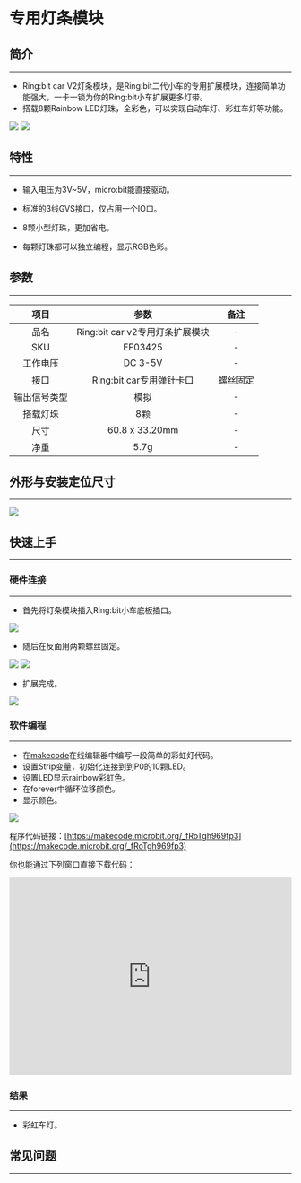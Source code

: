 # 专用灯条模块

## 简介
---
- Ring:bit car V2灯条模块，是Ring:bit二代小车的专用扩展模块，连接简单功能强大，一卡一锁为你的Ring:bit小车扩展更多灯带。
- 搭载8颗Rainbow LED灯珠，全彩色，可以实现自动车灯、彩虹车灯等功能。
 
 ![](https://raw.githubusercontent.com/elecfreaks/learn-cn/master/microbitKit/ring_bit_v2/images/ring_bit_v2_Rainbow_01.jpg) ![](https://raw.githubusercontent.com/elecfreaks/learn-cn/master/microbitKit/ring_bit_v2/images/ring_bit_v2_Rainbow_02.jpg)

## 特性
---
- 输入电压为3V~5V，micro:bit能直接驱动。

- 标准的3线GVS接口，仅占用一个IO口。

- 8颗小型灯珠，更加省电。

- 每颗灯珠都可以独立编程，显示RGB色彩。

## 参数
---

 项目 | 参数 | 备注
 :-: | :-: |:-:
 品名|Ring:bit car v2专用灯条扩展模块|-
 SKU|EF03425|-
 工作电压|DC 3-5V|-
 接口|Ring:bit car专用弹针卡口|螺丝固定
 输出信号类型|模拟|-
 搭载灯珠|8颗|-
 尺寸|60.8 x 33.20mm|-
 净重|5.7g|-


## 外形与安装定位尺寸
---

 ![](https://raw.githubusercontent.com/elecfreaks/learn-cn/master/microbitKit/ring_bit_v2/images/ring_bit_v2_Rainbow_03.png)

## 快速上手
---	
### 硬件连接  
---

- 首先将灯条模块插入Ring:bit小车底板插口。
 
 ![](https://raw.githubusercontent.com/elecfreaks/learn-cn/master/microbitKit/ring_bit_v2/images/ring_bit_v2_Rainbow_04.gif)

- 随后在反面用两颗螺丝固定。

 ![](https://raw.githubusercontent.com/elecfreaks/learn-cn/master/microbitKit/ring_bit_v2/images/ring_bit_v2_Rainbow_05.gif) ![](https://raw.githubusercontent.com/elecfreaks/learn-cn/master/microbitKit/ring_bit_v2/images/ring_bit_v2_Rainbow_06.gif)

- 扩展完成。

 ![](https://raw.githubusercontent.com/elecfreaks/learn-cn/master/microbitKit/ring_bit_v2/images/ring_bit_v2_Rainbow_07.jpg)

### 软件编程  
---

- 在[makecode](https://makecode.microbit.org/)在线编辑器中编写一段简单的彩虹灯代码。
- 设置Strip变量，初始化连接到到P0的10颗LED。
- 设置LED显示rainbow彩虹色。
- 在forever中循环位移颜色。
- 显示颜色。

 ![](./images/BokHpFU.png)

 程序代码链接：[https://makecode.microbit.org/_fRoTgh969fp3](https://makecode.microbit.org/_fRoTgh969fp3)

 你也能通过下列窗口直接下载代码：

 <div style="position:relative;height:0;padding-bottom:70%;overflow:hidden;"><iframe style="position:absolute;top:0;left:0;width:100%;height:100%;" src="https://makecode.microbit.org/#pub:_fRoTgh969fp3" frameborder="0" sandbox="allow-popups allow-forms allow-scripts allow-same-origin"></iframe></div>

### 结果
---
- 彩虹车灯。

## 常见问题
---

